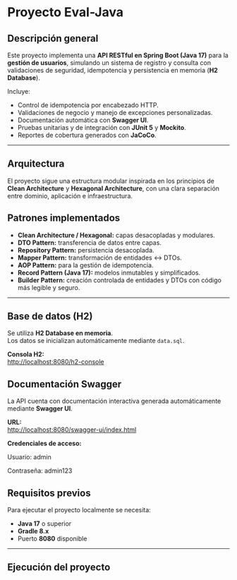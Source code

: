 # Proyecto Eval-Java

## Descripción general
Este proyecto implementa una **API RESTful en Spring Boot (Java 17)** para la **gestión de usuarios**, simulando un sistema de registro y consulta con validaciones de seguridad, idempotencia y persistencia en memoria (**H2 Database**).

Incluye:
- Control de idempotencia por encabezado HTTP.
- Validaciones de negocio y manejo de excepciones personalizadas.
- Documentación automática con **Swagger UI**.
- Pruebas unitarias y de integración con **JUnit 5** y **Mockito**.
- Reportes de cobertura generados con **JaCoCo**.

---

## Arquitectura
El proyecto sigue una estructura modular inspirada en los principios de **Clean Architecture** y **Hexagonal Architecture**, con una clara separación entre dominio, aplicación e infraestructura.

## Patrones implementados
- **Clean Architecture / Hexagonal:** capas desacopladas y modulares.
- **DTO Pattern:** transferencia de datos entre capas.
- **Repository Pattern:** persistencia desacoplada.
- **Mapper Pattern:** transformación de entidades ↔ DTOs.
- **AOP Pattern:** para la gestión de idempotencia.
- **Record Pattern (Java 17):** modelos inmutables y simplificados.
- **Builder Pattern:** creación controlada de entidades y DTOs con código más legible y seguro.

---

## Base de datos (H2)
Se utiliza **H2 Database en memoria**.  
Los datos se inicializan automáticamente mediante `data.sql`.

**Consola H2:**  
[http://localhost:8080/h2-console](http://localhost:8080/h2-console)


## Documentación Swagger
La API cuenta con documentación interactiva generada automáticamente mediante **Swagger UI**.

**URL:**  
[http://localhost:8080/swagger-ui/index.html](http://localhost:8080/swagger-ui/index.html)

**Credenciales de acceso:**  

Usuario: admin

Contraseña: admin123



## Requisitos previos
Para ejecutar el proyecto localmente se necesita:
- **Java 17** o superior
- **Gradle 8.x**
- Puerto **8080** disponible

---

## Ejecución del proyecto